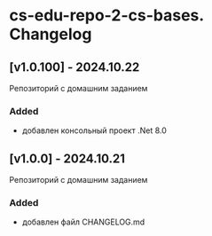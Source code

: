 # cs-edu-repo-2-cs-bases. Changelog

## [v1.0.100] - 2024.10.22

Репозиторий с домашним заданием

### Added

 - добавлен консольный проект .Net 8.0

## [v1.0.0] - 2024.10.21

Репозиторий с домашним заданием

### Added

 - добавлен файл CHANGELOG.md

